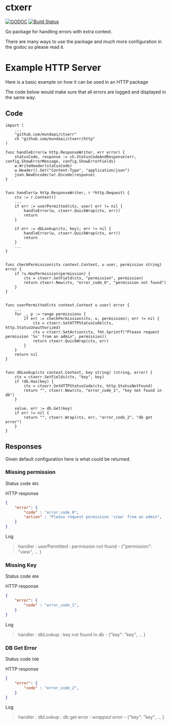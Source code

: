 # ctxerr

[![GODOC](https://img.shields.io/badge/godoc-reference-blue.svg)](https://godoc.org/github.com/mvndaai/ctxerr)
[![Build
Status](https://travis-ci.org/mvndaai/ctxerr.svg?branch=master)](https://travis-ci.org/mvndaai/ctxerr/)

Go package for handling errors with extra context.


There are many ways to use the package and much more configuration in the godoc so please read it.


# Example HTTP Server
Here is a basic example on how it can be used in an HTTP package

The code below would make sure that all errors are logged and displayed in the same way.

## Code

```golang
import (
    ...
    "github.com/mvndaai/ctxerr"
    ch "github.com/mvndaai/ctxerr/http"
)

func handleError(w http.ResponseWriter, err error) {
    statusCode, response := ch.StatusCodeAndResponse(err, config.ShowErrorMessage, config.ShowErrorFields)
	w.WriteHeader(statusCode)
    w.Header().Set("Content-Type", "application/json")
	json.NewEncoder(w).Encode(response)
}


func handler(w http.ResponseWriter, r *http.Request) {
    ctx := r.Context()
    ...
    if err := userPermitted(ctx, user) err != nil {
        handleError(w, ctxerr.QuickWrap(ctx, err))
        return
    }

    if err := dbLookup(ctx, key); err != nil {
        handleError(w, ctxerr.QuickWrap(ctx, err))
        return
    }
    ...
}


func checkPermission(ctx context.Context, u user, permission string) error {
    if !u.HasPermission(permission) {
        ctx = ctxerr.SetField(ctx, "permission", permission)
        return ctxerr.New(ctx, "error_code_0", "permission not found")
    }
}


func userPermitted(ctx context.Context u user) error {
    ...
    for _, p := range permissions {
        if err := checkPermission(ctx, u, permission); err != nil {
            ctx = ctxerr.SetHTTPStatusCode(ctx, http.StatusUnauthorized)
            ctx = ctxerr.SetAction(ctx, fmt.Sprintf("Please request permission '%s' from an admin", permission))
            return ctxerr.QuickWrap(ctx, err)
        }
    }
    return nil
}


func dbLookup(ctx context.Context, key string) (string, error) {
    ctx = ctxerr.SetFields(ctx, "key", key)
    if !db.Has(key) {
        ctx = ctxerr.SetHTTPStatusCode(ctx, http.StatusNotFound)
        return "", ctxerr.New(ctx, "error_code_1", "key not found in db")
    }

    value, err := db.Get(key)
    if err != nil {
        return "", ctxerr.Wrap(ctx, err, "error_code_2", "db get error")
    }
}
```

## Responses
Given default configuration here is what could be returned.


### Missing permission

Status code `401`

HTTP response
```json
{
	"error": {
		"code" : "error_code_0",
		"action" : "Please request permission 'view' from an admin",
	}
}
```

Log
> handler : userPermitted : permission not found - {"permission": "view", ... }

### Missing Key

Status code `404`

HTTP response
```json
{
	"error": {
		"code" : "error_code_1",
	}
}
```

Log
> handler : dbLookup : key not found in db - {"key": "key", ... }


### DB Get Error

Status code `500`

HTTP response
```json
{
	"error": {
		"code" : "error_code_2",
	}
}
```

Log
> handler : dbLookup : db get error : *wrapped error* - {"key": "key", ... }

